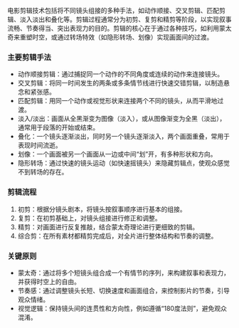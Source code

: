 电影剪辑技术包括将不同镜头组接的多种手法，如动作顺接、交叉剪辑、匹配剪辑、淡入淡出和叠化等。剪辑过程通常分为初剪、复剪和精剪等阶段，以实现叙事流畅、节奏得当、突出表现力的目的。剪辑的核心在于通过各种技巧，如利用蒙太奇来重塑时空，或通过转场特效（如隐形转场、划像）实现画面间的过渡。 
### 主要剪辑手法
- 动作顺接剪辑：通过捕捉同一个动作的不同角度或连续的动作来连接镜头。
- 交叉剪辑：将同一时间发生的两条或多条情节线进行快速交错剪辑，以制造悬念和紧张感。
- 匹配剪辑：用同一个动作或视觉形状来连接两个不同的镜头，从而平滑地过渡。
- 淡入/淡出：画面从全黑渐变为图像（淡入），或从图像渐变为全黑（淡出），通常用于段落的开始或结束。
- 叠化：一个镜头逐渐淡出，同时另一个镜头逐渐淡入，两个画面重叠，常用于表现时间流逝。
- 划像：一个画面被另一个画面从一边或中间“划”开，有多种形状和方向。
- 隐形转场：通过快速的镜头运动（如快速摇镜头）来隐藏剪辑点，使观众感觉不到转场的存在。 
### 剪辑流程
1. 初剪：根据分镜头剧本，将镜头按叙事顺序进行基本的组接。
2. 复剪：在初剪基础上，对镜头组接进行修正和调整。
3. 精剪：对画面进行反复推敲，结合蒙太奇理论进行更细致的剪辑。
4. 综合剪：在所有素材都精剪完成后，对全片进行整体结构和节奏的调整。 
### 关键原则
- 蒙太奇：通过将多个短镜头组合成一个有情节的序列，来构建叙事和表现力，并获得时空上的自由。
- 节奏感：通过调整镜头长短、切换速度和画面组合，来控制影片的节奏，引导观众情绪。
- 视觉逻辑：保持镜头间的连贯性和方向性，例如遵循“180度法则”，避免观众混淆。 